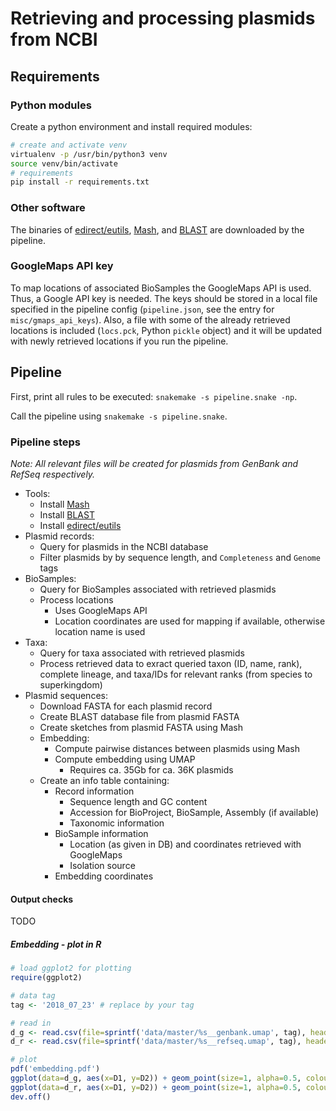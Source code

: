 # Retrieving and processing plasmids from NCBI

## Requirements

### Python modules
Create a python environment and install required modules:

```bash
# create and activate venv
virtualenv -p /usr/bin/python3 venv
source venv/bin/activate
# requirements
pip install -r requirements.txt
```

### Other software

The binaries of [edirect/eutils](https://www.ncbi.nlm.nih.gov/books/NBK179288/), [Mash](https://github.com/marbl/Mash), and [BLAST](https://blast.ncbi.nlm.nih.gov/Blast.cgi) are downloaded by the pipeline.

### GoogleMaps API key

To map locations of associated BioSamples the GoogleMaps API is used.
Thus, a Google API key is needed.
The keys should be stored in a local file specified in the pipeline config
(`pipeline.json`, see the entry for `misc/gmaps_api_keys`).
Also, a file with some of the already retrieved locations is included (`locs.pck`, Python `pickle` object) and it will be updated with newly retrieved locations if you run the pipeline.

## Pipeline

First, print all rules to be executed: `snakemake -s pipeline.snake -np`.

Call the pipeline using `snakemake -s pipeline.snake`.

### Pipeline steps

*Note: All relevant files will be created for plasmids from GenBank and RefSeq respectively.*

- Tools:
    - Install [Mash](https://github.com/marbl/Mash)
    - Install [BLAST](https://blast.ncbi.nlm.nih.gov/Blast.cgi)
    - Install [edirect/eutils](https://www.ncbi.nlm.nih.gov/books/NBK179288/)
- Plasmid records:
    - Query for plasmids in the NCBI database
    - Filter plasmids by by sequence length, and `Completeness` and `Genome` tags
- BioSamples:
    - Query for BioSamples associated with retrieved plasmids
    - Process locations
        - Uses GoogleMaps API
        - Location coordinates are used for mapping if available, otherwise location name is used
- Taxa:
    - Query for taxa associated with retrieved plasmids
    - Process retrieved data to exract queried taxon (ID, name, rank), complete lineage, and taxa/IDs for relevant ranks (from species to superkingdom)
- Plasmid sequences:
    - Download FASTA for each plasmid record
    - Create BLAST database file from plasmid FASTA
    - Create sketches from plasmid FASTA using Mash
    - Embedding:
        - Compute pairwise distances between plasmids using Mash
        - Compute embedding using UMAP
            - Requires ca. 35Gb for ca. 36K plasmids
    - Create an info table containing:
        - Record information
            - Sequence length and GC content
            - Accession for BioProject, BioSample, Assembly (if available)
            - Taxonomic information
        - BioSample information
            - Location (as given in DB) and coordinates retrieved with GoogleMaps
            - Isolation source
        - Embedding coordinates

#### Output checks

TODO

##### Embedding - plot in R

```R
# load ggplot2 for plotting
require(ggplot2)

# data tag
tag <- '2018_07_23' # replace by your tag

# read in
d_g <- read.csv(file=sprintf('data/master/%s__genbank.umap', tag), header=TRUE, sep='\t')
d_r <- read.csv(file=sprintf('data/master/%s__refseq.umap', tag), header=TRUE, sep='\t')

# plot
pdf('embedding.pdf')
ggplot(data=d_g, aes(x=D1, y=D2)) + geom_point(size=1, alpha=0.5, colour='white', fill='#3399FF', shape=21) + ggtitle('GenBank') + theme_bw()
ggplot(data=d_r, aes(x=D1, y=D2)) + geom_point(size=1, alpha=0.5, colour='white', fill='#3399FF', shape=21) + ggtitle('RefSeq') + theme_bw()
dev.off()
```
